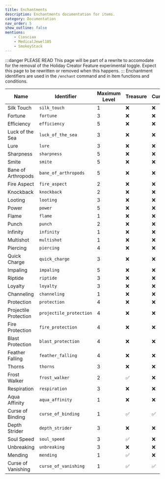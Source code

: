 ```yaml
---
title: Enchantments
description: Enchantments documentation for items.
category: Documentation
nav_order: 5
show_outline: false
mentions:
    - Ciosciaa
    - MedicalJewel105
    - SmokeyStack
---
```


:::danger PLEASE READ
This page will be part of a rewrite to accomodate for the removal of the Holiday Creator Feature experimental toggle. Expect this page to be rewritten or removed when this happens.
:::
Enchantment identifiers are used in the `/enchant` command and in item functions and conditions.

| Name                  | Identifier              | Maximum Level | Treasure | Curse |
| --------------------- | ----------------------- | ------------- | -------- | ----- |
| Silk Touch            | `silk_touch`            | 1             | ❌       | ❌    |
| Fortune               | `fortune`               | 3             | ❌       | ❌    |
| Efficiency            | `efficiency`            | 5             | ❌       | ❌    |
| Luck of the Sea       | `luck_of_the_sea`       | 3             | ❌       | ❌    |
| Lure                  | `lure`                  | 3             | ❌       | ❌    |
| Sharpness             | `sharpness`             | 5             | ❌       | ❌    |
| Smite                 | `smite`                 | 5             | ❌       | ❌    |
| Bane of Arthropods    | `bane_of_arthropods`    | 5             | ❌       | ❌    |
| Fire Aspect           | `fire_aspect`           | 2             | ❌       | ❌    |
| Knockback             | `knockback`             | 2             | ❌       | ❌    |
| Looting               | `looting`               | 3             | ❌       | ❌    |
| Power                 | `power`                 | 5             | ❌       | ❌    |
| Flame                 | `flame`                 | 1             | ❌       | ❌    |
| Punch                 | `punch`                 | 2             | ❌       | ❌    |
| Infinity              | `infinity`              | 1             | ❌       | ❌    |
| Multishot             | `multishot`             | 1             | ❌       | ❌    |
| Piercing              | `piercing`              | 4             | ❌       | ❌    |
| Quick Charge          | `quick_charge`          | 3             | ❌       | ❌    |
| Impaling              | `impaling`              | 5             | ❌       | ❌    |
| Riptide               | `riptide`               | 3             | ❌       | ❌    |
| Loyalty               | `loyalty`               | 3             | ❌       | ❌    |
| Channeling            | `channeling`            | 1             | ❌       | ❌    |
| Protection            | `protection`            | 4             | ❌       | ❌    |
| Projectile Protection | `projectile_protection` | 4             | ❌       | ❌    |
| Fire Protection       | `fire_protection`       | 4             | ❌       | ❌    |
| Blast Protection      | `blast_protection`      | 4             | ❌       | ❌    |
| Feather Falling       | `feather_falling`       | 4             | ❌       | ❌    |
| Thorns                | `thorns`                | 3             | ❌       | ❌    |
| Frost Walker          | `frost_walker`          | 2             | ✅       | ❌    |
| Respiration           | `respiration`           | 3             | ❌       | ❌    |
| Aqua Affinity         | `aqua_affinity`         | 1             | ❌       | ❌    |
| Curse of Binding      | `curse_of_binding`      | 1             | ✅       | ✅    |
| Depth Strider         | `depth_strider`         | 3             | ❌       | ❌    |
| Soul Speed            | `soul_speed`            | 3             | ✅       | ❌    |
| Unbreaking            | `unbreaking`            | 3             | ❌       | ❌    |
| Mending               | `mending`               | 1             | ✅       | ❌    |
| Curse of Vanishing    | `curse_of_vanishing`    | 1             | ✅       | ✅    |
